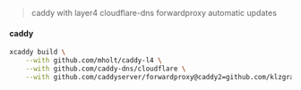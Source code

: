 > caddy with layer4 cloudflare-dns forwardproxy automatic updates
#### caddy
```bash
xcaddy build \
    --with github.com/mholt/caddy-l4 \
	--with github.com/caddy-dns/cloudflare \
	--with github.com/caddyserver/forwardproxy@caddy2=github.com/klzgrad/forwardproxy@naive
```
